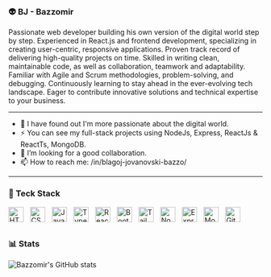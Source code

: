 ### 👽 BJ - Bazzomir

Passionate web developer building his own version of the digital world step by step. Experienced in React.js and frontend development, specializing in creating user-centric, responsive applications. Proven track record of delivering high-quality projects on time. Skilled in writing clean, maintainable code, as well as collaboration, teamwork and adaptability. Familiar with Agile and Scrum methodologies, problem-solving, and debugging. Continuously learning to stay ahead in the ever-evolving tech landscape. Eager to contribute innovative solutions and technical expertise to your business.

---

- 🔭 I have found out I'm more passionate about the digital world.
- ⚡ You can see my full-stack projects using NodeJs, Express, ReactJs & ReactTs, MongoDB.
- 👯 I’m looking for a good collaboration.
- 📫 How to reach me: /in/blagoj-jovanovski-bazzo/

---

### 🧰 Teck Stack

<img align="left" alt="HTML" width="30px" style="padding-right:10px" src="https://cdn.jsdelivr.net/gh/devicons/devicon@latest/icons/html5/html5-original.svg" />
<img align="left" alt="CSS" width="30px" style="padding-right:10px" src="https://cdn.jsdelivr.net/gh/devicons/devicon@latest/icons/css3/css3-original.svg" />
<img align="left" alt="JavaScript" width="30px" style="padding-right:10px" src="https://cdn.jsdelivr.net/gh/devicons/devicon@latest/icons/javascript/javascript-original.svg" />
<img align="left" alt="TypeScript" width="30px" style="padding-right:10px" src="https://cdn.jsdelivr.net/gh/devicons/devicon@latest/icons/typescript/typescript-original.svg" />
<img align="left" alt="React" width="30px" style="padding-right:10px" src="https://cdn.jsdelivr.net/gh/devicons/devicon@latest/icons/react/react-original.svg" />
<img align="left" alt="Bootstrap" width="30px" style="padding-right:10px" src="https://cdn.jsdelivr.net/gh/devicons/devicon@latest/icons/bootstrap/bootstrap-original.svg" />
<img align="left" alt="Tailwind" width="30px" style="padding-right:10px" src="https://cdn.jsdelivr.net/gh/devicons/devicon@latest/icons/tailwindcss/tailwindcss-original.svg" />
<img align="left" alt="Node" width="30px" style="padding-right:10px" src="https://cdn.jsdelivr.net/gh/devicons/devicon@latest/icons/nodejs/nodejs-original.svg" />
<img align="left" alt="Express" width="30px" style="padding-right:10px" src="https://cdn.jsdelivr.net/gh/devicons/devicon@latest/icons/express/express-original.svg" />
<img align="left" alt="MongoDB" width="30px" style="padding-right:10px" src="https://cdn.jsdelivr.net/gh/devicons/devicon@latest/icons/mongodb/mongodb-original.svg" />
<img align="left" alt="Git" width="30px" style="padding-right:10px" src="https://cdn.jsdelivr.net/gh/devicons/devicon@latest/icons/git/git-original.svg" />

#

<br/>


### 📊 Stats

![Bazzomir's GitHub stats](https://github-readme-stats.vercel.app/api?username=bazzomir&show_icons=true&theme=panda&hide=stars,contribs)
